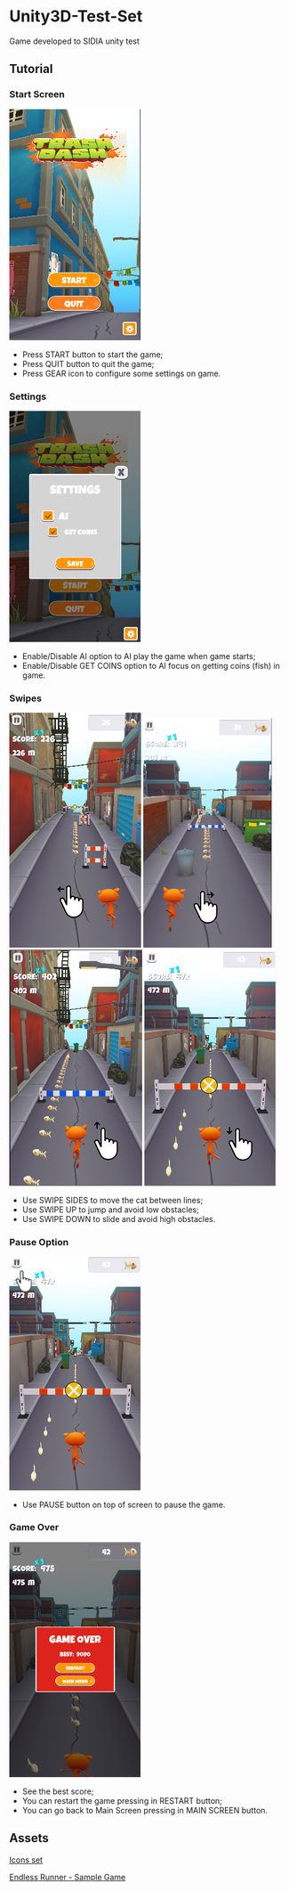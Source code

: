 # Unity3D-Test-Set

Game developed to SIDIA unity test

## Tutorial
### Start Screen
![Start Screen](/Screenshots/Tutorial/Tutorial%20-%20Start%20Screen.png?raw=true "Start Screen")
- Press START button to start the game;
- Press QUIT button to quit the game;
- Press GEAR icon to configure some settings on game.

### Settings
![Settings](/Screenshots/Tutorial/Tutorial%20-%20Settings.png?raw=true "Settings")
- Enable/Disable AI option to AI play the game when game starts;
- Enable/Disable GET COINS option to AI focus on getting coins (fish) in game.

### Swipes
![Swipe Left](/Screenshots/Tutorial/Tutorial%20-%20Move%20Left.png?raw=true "Swipe Left")
![Swipe Right](/Screenshots/Tutorial/Tutorial%20-%20Move%20Right.png?raw=true "Swipe Right")
![Swipe Up](/Screenshots/Tutorial/Tutorial%20-%20Move%20Up.png?raw=true "Swipe Up")
![Swipe Down](/Screenshots/Tutorial/Tutorial%20-%20Move%20Down.png?raw=true "Swipe Down")
- Use SWIPE SIDES to move the cat between lines;
- Use SWIPE UP to jump and avoid low obstacles;
- Use SWIPE DOWN to slide and avoid high obstacles.

### Pause Option
![Pause](/Screenshots/Tutorial/Tutorial%20-%20Pause.png?raw=true "Pause")
- Use PAUSE button on top of screen to pause the game.

### Game Over
![Game Over](/Screenshots/Tutorial/Tutorial%20-%20Game%20Over.png?raw=true "Game Over")
- See the best score;
- You can restart the game pressing in RESTART button;
- You can go back to Main Screen pressing in MAIN SCREEN button.

## Assets
[Icons set](https://assetstore.unity.com/packages/2d/gui/icons/icons-set-58217)

[Endless Runner - Sample Game](https://assetstore.unity.com/packages/essentials/tutorial-projects/endless-runner-sample-game-87901)
